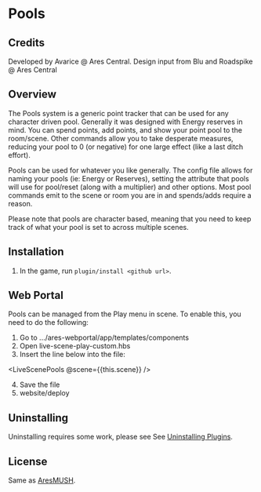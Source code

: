 # Pools

## Credits
Developed by Avarice @ Ares Central. Design input from Blu and Roadspike @ Ares Central

## Overview

The Pools system is a generic point tracker that can be used for any character driven pool. Generally it was designed with Energy reserves in mind. You can spend points, add points, and show your point pool to the room/scene. Other commands allow you to take desperate measures, reducing your pool to 0 (or negative) for one large effect (like a last ditch effort). 

Pools can be used for whatever you like generally. The config file allows for naming your pools (ie: Energy or Reserves), setting the attribute that pools will use for pool/reset (along with a multiplier) and other options. Most pool commands emit to the scene or room you are in and spends/adds require a reason. 

Please note that pools are character based, meaning that you need to keep track of what your pool is set to across multiple scenes.

## Installation

1. In the game, run `plugin/install <github url>`.

## Web Portal

Pools can be managed from the Play menu in scene. To enable this, you need to do the following:

1. Go to .../ares-webportal/app/templates/components
2. Open live-scene-play-custom.hbs
3. Insert the line below into the file:

<LiveScenePools @scene={{this.scene}} />

4. Save the file
5. website/deploy

## Uninstalling

Uninstalling requires some work, please see See [Uninstalling Plugins](https://www.aresmush.com/tutorials/code/extras.html#uninstalling-plugins).

## License

Same as [AresMUSH](https://aresmush.com/license).